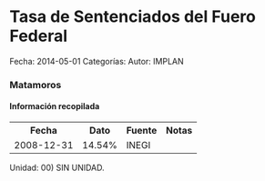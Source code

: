 Tasa de Sentenciados del Fuero Federal
=====

Fecha: 2014-05-01
Categorías: 
Autor: IMPLAN

### Matamoros

#### Información recopilada

<table class="table table-hover table-bordered">
  <tr><th>Fecha</th><th>Dato</th><th>Fuente</th><th>Notas</th></tr>
  <tr><td>2008-12-31</td><td>14.54%</td><td>INEGI</td><td></td></tr>
</table>

Unidad: 00) SIN UNIDAD.

